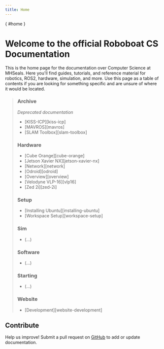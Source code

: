 ```yaml
---
title: Home
---
```

[](){ #home }
# Welcome to the official Roboboat CS Documentation

This is the home page for the documentation over Computer Science at MHSeals. Here you'll find guides, tutorials, and reference material for robotics, ROS2, hardware, simulation, and more. Use this page as a table of contents if you are looking for something specific and are unsure of where it would be located.

>### Archive
> _Deprecated documentation_
>
>- [KISS-ICP][kiss-icp]
>- [MAVROS][mavros]
>- [SLAM Toolbox][slam-toolbox]
>### Hardware
>- [Cube Orange][cube-orange]
>- [Jetson Xavier NX][jetson-xavier-nx]
>- [Network][network]
>- [Odroid][odroid]
>- [Overview][overview]
>- [Velodyne VLP-16][vlp16]
>- [Zed 2i][zed-2i]
>### Setup
>- [Installing Ubuntu][installing-ubuntu]
>- [Workspace Setup][workspace-setup]
>### Sim
>- (...)
>### Software
>- (...)
>### Starting
>- (...)
>### Website
>- [Development][website-development]

## Contribute

Help us improve! Submit a pull request on [GitHub](https://github.com/MHSeals/docs) to add or update documentation.
